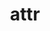 ---
title: "attr"
layout: cache
categories: [package, develop-2024-03-03]
meta: {"versions": ["2.4.48"], "compilers": ["gcc@=7.5.0"], "oss": ["ubuntu18.04"], "platforms": ["linux"], "targets": ["x86_64_v3"], "stacks": ["developer-tools", "root"], "num_specs": 1, "num_specs_by_stack": {"developer-tools": 1, "root": 1}}
spec_details: [{"hash": "a2mf3is4vi3relk27g2bbehxehjltxg6", "compiler": "gcc@=7.5.0", "versions": ["2.4.48"], "os": "ubuntu18.04", "platform": "linux", "target": "x86_64_v3", "variants": ["build_system=autotools"], "stacks": ["developer-tools", "root"], "size": "-", "tarball": "https://binaries.spack.io/releases/develop-2024-03-03/build_cache/linux-ubuntu18.04-x86_64_v3/gcc-7.5.0/attr-2.4.48/linux-ubuntu18.04-x86_64_v3-gcc-7.5.0-attr-2.4.48-a2mf3is4vi3relk27g2bbehxehjltxg6.spack"}]
---